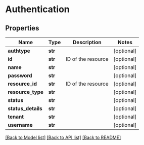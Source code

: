 # Authentication

## Properties
Name | Type | Description | Notes
------------ | ------------- | ------------- | -------------
**authtype** | **str** |  | [optional] 
**id** | **str** | ID of the resource | [optional] 
**name** | **str** |  | [optional] 
**password** | **str** |  | [optional] 
**resource_id** | **str** | ID of the resource | [optional] 
**resource_type** | **str** |  | [optional] 
**status** | **str** |  | [optional] 
**status_details** | **str** |  | [optional] 
**tenant** | **str** |  | [optional] 
**username** | **str** |  | [optional] 

[[Back to Model list]](../README.md#documentation-for-models) [[Back to API list]](../README.md#documentation-for-api-endpoints) [[Back to README]](../README.md)


